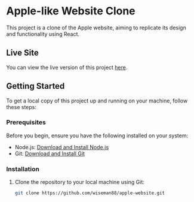 # Apple-like Website Clone

This project is a clone of the Apple website, aiming to replicate its design and functionality using React.

## Live Site

You can view the live version of this project [here](https://apple-website-two.vercel.app/).

## Getting Started

To get a local copy of this project up and running on your machine, follow these steps:

### Prerequisites

Before you begin, ensure you have the following installed on your system:

- Node.js: [Download and Install Node.js](https://nodejs.org/)
- Git: [Download and Install Git](https://git-scm.com/)

### Installation

1. Clone the repository to your local machine using Git:
   ```bash
   git clone https://github.com/wiseman88/apple-website.git
   ```
